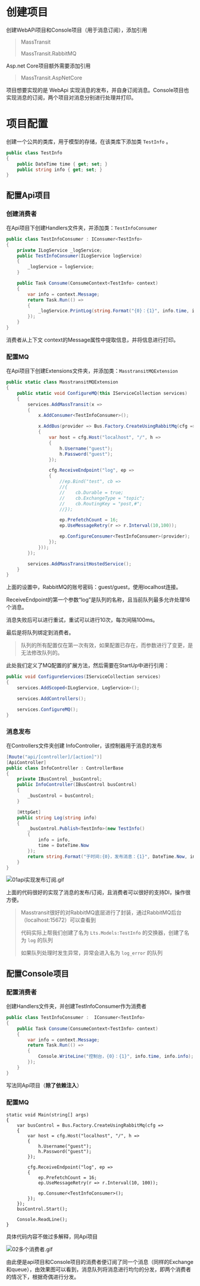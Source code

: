 # 创建项目

创建WebAPi项目和Console项目（用于消息订阅），添加引用

> MassTransit
>
> MassTransit.RabbitMQ

Asp.net Core项目额外需要添加引用

> MassTransit.AspNetCore

项目想要实现的是 WebApi 实现消息的发布，并自身订阅消息。Console项目也实现消息的订阅，两个项目对消息分别进行处理并打印。



# 项目配置

创建一个公共的类库，用于模型的存储，在该类库下添加类 `TestInfo` 。

```c#
public class TestInfo
{
    public DateTime time { get; set; }
    public string info { get; set; }
}
```



## 配置Api项目

### 创建消费者

在Api项目下创建Handlers文件夹，并添加类：`TestInfoConsumer`

```c#
public class TestInfoConsumer : IConsumer<TestInfo>
{
    private ILogService _logService;
    public TestInfoConsumer(ILogService logService)
    {
        _logService = logService;
    }

    public Task Consume(ConsumeContext<TestInfo> context)
    {
        var info = context.Message;
        return Task.Run(() =>
        {
            _logService.PrintLog(string.Format("{0}：{1}", info.time, info.info));
        });
    }
}
```

消费者从上下文 context的Message属性中提取信息，并将信息进行打印。



### 配置MQ

在Api项目下创建Extensions文件夹，并添加类：`MasstransitMQExtension`

```c#
public static class MasstransitMQExtension
{
    public static void ConfigureMQ(this IServiceCollection services)
    {
        services.AddMassTransit(x =>
        {
            x.AddConsumer<TestInfoConsumer>();

            x.AddBus(provider => Bus.Factory.CreateUsingRabbitMq(cfg =>
            {
                var host = cfg.Host("localhost", "/", h =>
                {
                    h.Username("guest");
                    h.Password("guest");
                });

                cfg.ReceiveEndpoint("log", ep =>
                {
                    //ep.Bind("test", cb =>
                    //{
                    //    cb.Durable = true;
                    //    cb.ExchangeType = "topic";
                    //    cb.RoutingKey = "post,#";
                    //});

                    ep.PrefetchCount = 16;
                    ep.UseMessageRetry(r => r.Interval(10,100));

                    ep.ConfigureConsumer<TestInfoConsumer>(provider);
                });
            }));
        });

        services.AddMassTransitHostedService();
    }
}
```

上面的设置中，RabbitMQ的账号密码：guest/guest，使用localhost连接。

ReceiveEndpoint的第一个参数“log”是队列的名称，且当前队列最多允许处理16个消息。

消息失败后可以进行重试，重试可以进行10次，每次间隔100ms。

最后是将队列绑定到消费者。

> 队列的所有配置仅在第一次有效，如果配置已存在，而参数进行了变更，是无法修改队列的。

此处我们定义了MQ配置的扩展方法，然后需要在StartUp中进行引用：

```c#
public void ConfigureServices(IServiceCollection services)
{
    services.AddScoped<ILogService, LogService>();

    services.AddControllers();

    services.ConfigureMQ();
}
```



### 消息发布

在Controllers文件夹创建 InfoController，该控制器用于消息的发布

```c#
[Route("api/[controller]/[action]")]
[ApiController]
public class InfoController : ControllerBase
{
    private IBusControl _busControl;
    public InfoController(IBusControl busControl)
    {
        _busControl = busControl;
    }

	[HttpGet]
    public string Log(string info)
    {
        _busControl.Publish<TestInfo>(new TestInfo()
        {
            info = info,
            time = DateTime.Now
        });
        return string.Format("于时间:{0}，发布消息：{1}", DateTime.Now, info);
    }
}
```

![01api实现发布订阅.gif](https://gitee.com/imstrive/ImageBed/raw/master/20200325/01api实现发布订阅.gif)


上面的代码很好的实现了消息的发布/订阅，且消费者可以很好的支持DI，操作很方便。

> Masstransit很好的对RabbitMQ底层进行了封装，通过RabbitMQ后台（localhost:15672）可以查看到
>
> 代码实际上帮我们创建了名为 `Lts.Models:TestInfo` 的交换器，创建了名为 `log` 的队列
>
> 如果队列处理时发生异常，异常会进入名为 `log_error` 的队列



## 配置Console项目

### 配置消费者

创建Handlers文件夹，并创建TestInfoConsumer作为消费者

```c#
public class TestInfoConsumer :  IConsumer<TestInfo>
{
    public Task Consume(ConsumeContext<TestInfo> context)
    {
        var info = context.Message;
        return Task.Run(() =>
        {
            Console.WriteLine("控制台，{0}：{1}", info.time, info.info);
        });
    }
}
```

写法同Api项目（**除了依赖注入**）

### 配置MQ

```
static void Main(string[] args)
{
    var busControl = Bus.Factory.CreateUsingRabbitMq(cfg =>
    {
        var host = cfg.Host("localhost", "/", h =>
        {
            h.Username("guest");
            h.Password("guest");
        });

        cfg.ReceiveEndpoint("log", ep =>
        {
            ep.PrefetchCount = 16;
            ep.UseMessageRetry(r => r.Interval(10, 100));

            ep.Consumer<TestInfoConsumer>();
        });
    });
    busControl.Start();
    
    Console.ReadLine();
}
```

具体代码内容不做过多解释，同Api项目

![02多个消费者.gif](https://gitee.com/imstrive/ImageBed/raw/master/20200325/02多个消费者.gif)

由此便是api项目和Console项目的消费者便订阅了同一个消息（同样的Exchange和queue），由效果图可以看到，消息队列将消息进行均匀的分发，即两个消费者的情况下，根据奇偶进行分发。